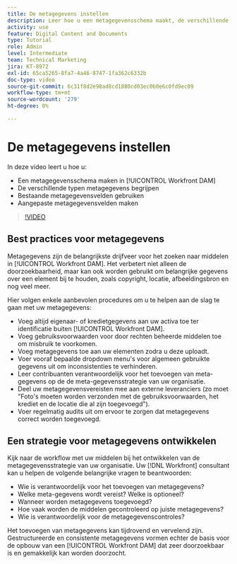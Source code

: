 ```yaml
---
title: De metagegevens instellen
description: Leer hoe u een metagegevensschema maakt, de verschillende typen metagegevens begrijpt, bestaande metagegevensvelden gebruikt en meer in [!UICONTROL Workfront DAM].
activity: use
feature: Digital Content and Documents
type: Tutorial
role: Admin
level: Intermediate
team: Technical Marketing
jira: KT-8972
exl-id: 65ca5265-8fa7-4a46-8747-1fa362c6332b
doc-type: video
source-git-commit: 6c31f8d2e98ad8cd1880cd03ec0b0e6c0fd9ec09
workflow-type: tm+mt
source-wordcount: '279'
ht-degree: 0%

---
```


# De metagegevens instellen

In deze video leert u hoe u:

* Een metagegevensschema maken in [!UICONTROL Workfront DAM]
* De verschillende typen metagegevens begrijpen
* Bestaande metagegevensvelden gebruiken
* Aangepaste metagegevensvelden maken

>[!VIDEO](https://video.tv.adobe.com/v/335235/?quality=12&learn=on)

## Best practices voor metagegevens

Metagegevens zijn de belangrijkste drijfveer voor het zoeken naar middelen in [!UICONTROL Workfront DAM]. Het verbetert niet alleen de doorzoekbaarheid, maar kan ook worden gebruikt om belangrijke gegevens over een element bij te houden, zoals copyright, locatie, afbeeldingsbron en nog veel meer.

Hier volgen enkele aanbevolen procedures om u te helpen aan de slag te gaan met uw metagegevens:

* Voeg altijd eigenaar- of kredietgegevens aan uw activa toe ter identificatie buiten [!UICONTROL Workfront DAM].
* Voeg gebruiksvoorwaarden voor door rechten beheerde middelen toe om misbruik te voorkomen.
* Voeg metagegevens toe aan uw elementen zodra u deze uploadt.
* Voer vooraf bepaalde dropdown menu&#39;s voor algemeen gebruikte gegevens uit om inconsistenties te verhinderen.
* Leer contribuanten verantwoordelijk voor het toevoegen van meta-gegevens op de de meta-gegevensstrategie van uw organisatie.
* Deel uw metagegevensvereisten mee aan externe leveranciers (zo moet &quot;Foto&#39;s moeten worden verzonden met de gebruiksvoorwaarden, het krediet en de locatie die al zijn toegevoegd&quot;).
* Voer regelmatig audits uit om ervoor te zorgen dat metagegevens correct worden toegevoegd.

## Een strategie voor metagegevens ontwikkelen

Kijk naar de workflow met uw middelen bij het ontwikkelen van de metagegevensstrategie van uw organisatie. Uw [!DNL Workfront] consultant kan u helpen de volgende belangrijke vragen te beantwoorden:

* Wie is verantwoordelijk voor het toevoegen van metagegevens?
* Welke meta-gegevens wordt vereist? Welke is optioneel?
* Wanneer worden metagegevens toegevoegd?
* Hoe vaak worden de middelen gecontroleerd op juiste metagegevens?
* Wie is verantwoordelijk voor de metagegevenscontroles?

Het toevoegen van metagegevens kan tijdrovend en vervelend zijn. Gestructureerde en consistente metagegevens vormen echter de basis voor de opbouw van een [!UICONTROL Workfront DAM] dat zeer doorzoekbaar is en gemakkelijk kan worden doorzocht.

